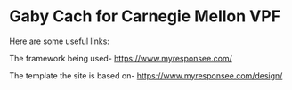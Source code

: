 # Gaby Cach for Carnegie Mellon VPF

Here are some useful links:

The framework being used- https://www.myresponsee.com/

The template the site is based on- https://www.myresponsee.com/design/